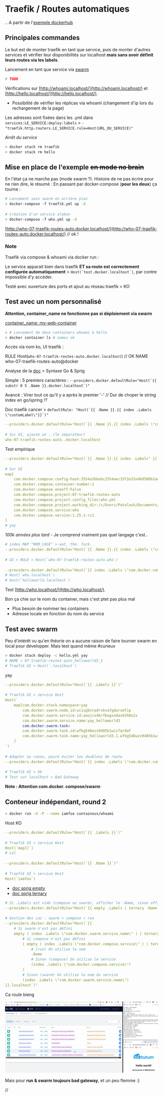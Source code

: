# Traefik / Routes automatiques

.. A partir de l'[exemple dockerhub](https://hub.docker.com/_/traefik)


## Principales commandes

Le but est de monter traefik en tant que service, puis de monter d'autres services et vérifier leur disponibilités sur localhost **mais sans avoir définit leurs routes via les labels**.

Lancement en tant que service via [swarm](https://docs.docker.com/get-started/part4/)

```bash
# TODO
```

Vérifications sur [http://whoami.localhost/](http://whoami.localhost/) et [http://hello.localhost/](http://hello.localhost/).

- Possibilité de vérifier les réplicas via whoami (changement d'ip lors du rechargement de la page)

Les adresses sont fixées dans les .yml dans `services:LE_SERVICE:deploy:labels` > `- "traefik.http.routers.LE_SERVICE.rule=Host(URL_DU_SERVICE)"`

*Arrêt du service*

```bash
> docker stack rm traefik
> docker stack rm hello
```



## Mise en place de l'exemple ~~en mode no brain~~

En l'état ça ne marche pas (mode swarm ?). Histoire de ne pas écrire pour ne rien dire, le résumé : En passant par docker-compose (**pour les deux**) ça tourne :

```bash
# Lancement sans swarm en arrière plan
> docker-compose -f traefik.yml up -d

# Création d'un service alakon
> docker-compose -f who.yml up -d
```

[http://who-07-traefik-routes-auto.docker.localhost/](http://who-07-traefik-routes-auto.docker.localhost/) // ok !


### Note

Traefik via compose & whoami via docker run :

Le service apparait bien dans traefik **ET sa route est correctement configurée automatiquement** > ```Host(`test.docker.localhost`)```, par contre impossible d'y accéder.

Testé avec ouverture des ports et ajout au réseau traefik > KO



## Test avec un nom personnalisé

**Attention, container_name ne fonctionne pas si déploiement via swarm**

[container_name: my-web-container](https://docs.docker.com/compose/compose-file/#container_name)

```bash
> # Lancement de deux containers whoami & hello
> docker container ls # names ok
```

Accès via nom ko, UI traefik :

RULE
Host(`who-07-traefik-routes-auto.docker.localhost`) // OK
NAME
who-07-traefik-routes-auto@docker

Analyse de la [doc](https://docs.traefik.io/providers/docker/#defaultrule) > Syntaxe Go & Sprig

Simple : 5 premiers caractères : ```--providers.docker.defaultRule="Host(`{{ substr 0 5 .Name }}.docker.localhost`)"```

Avancé : Virer tout ce qu'il y a après le premier '-' // Dur de choper le string index en go/spring !?

Doc traefik cancer > ```defaultRule: "Host(`{{ .Name }}.{{ index .Labels \"customLabel\"}}`)"```

```yml
--providers.docker.defaultRule="Host(`{{ .Name }}.{{ index .Labels \"customLabel\" }}`)"

# Sur UI, ajoute un . (le séparateur)
who-07-traefik-routes-auto..docker.localhost
```

Test empirique

```yml
--providers.docker.defaultRule="Host(`{{ .Name }}.{{ index .Labels" }}`)"

# Sur UI
map[
    com.docker.compose.config-hash:3554a3bbabc2554aec33f2e32e4bd500b1ad15f7f39634d6715a3058371526d0
    com.docker.compose.container-number:1
    com.docker.compose.oneoff:False
    com.docker.compose.project:07-traefik-routes-auto
    com.docker.compose.project.config_files:who.yml
    com.docker.compose.project.working_dir:/c/Users/Patolash/Documents/_dev/server-related-tutorials/01-docker/04-my-tests/07-traefik-routes-auto
    com.docker.compose.service:who
    com.docker.compose.version:1.25.1-rc1
]
# yay
```

*100k années plus tard* - Je comprend vraiment pas quel langage c'est..

```yml
# index MAP "NOM_CASE" > wat. the. fuck.
--providers.docker.defaultRule="Host(`{{ .Name }}.{{ index .Labels \"com.docker.compose.service\"}}`)"

# UI > RULE > Host(`who-07-traefik-routes-auto.who`)

--providers.docker.defaultRule="Host(`{{ index .Labels \"com.docker.compose.service\"}}.localhost`)"
# Host(`who.localhost`)
# Host(`helloworld.localhost`)
```

Test [http://who.localhost/](http://who.localhost/).

Bon ça chie sur le nom du container, mais c'est ptet pas plus mal

- Plus besoin de nommer les containers
- Adresse locale en fonction du nom du service



## Test avec swarm

Peu d'intérêt vu qu'en théorie on a aucune raison de faire tourner swarm en local pour développer. Mais test quand même #curieux

```bash
> docker stack deploy -c hello.yml yay
# NAME > 07-traefik-routes-auto_helloworld3_1
# Traefik UI > Host(`.localhost`)
```

yay

```yaml
--providers.docker.defaultRule="Host(`{{ .Labels }}`)"

# Traefik UI > service Host
Host(`
    map[com.docker.stack.namespace:yay
        com.docker.swarm.node.id:uc1ugbnrpdrskva7gdursmfip
        com.docker.swarm.service.id:aoojcx4brf6agsndaxk5h0x2x
        com.docker.swarm.service.name:yay_helloworld3
        com.docker.swarm.task:
        com.docker.swarm.task.id:wfkg546wzx9405b1wis7qr8wf
        com.docker.swarm.task.name:yay_helloworld3.1.wfkg546wzx9405b1wis7qr8wf
    ]
`)

# Adapter au cazou, pouré éviter les doublons de route
--providers.docker.defaultRule="Host(`{{ index .Labels \"com.docker.compose.service\"}}{{ index .Labels \"com.docker.swarm.service.name\"}}.localhost`)"

# Traefik UI > Ok
# Test sur localhost > Bad Gateway
```

**Note : Attention com.docker. compose/swarm**



## Conteneur indépendant, round 2

```bash
> docker run -d -P --name iamfoo containous/whoami
```

Host KO

```yaml
--providers.docker.defaultRule="Host(`{{ .Labels }}`)"

# Traefik UI > service Host
Host(`map[]`)
# Lel

--providers.docker.defaultRule="Host(`{{ .Name }}`)"

# Traefik UI > service Host
Host(`iamfoo`)
```

- [doc sprig empty](https://masterminds.github.io/sprig/defaults.html#empty)
- [doc sprig ternary](https://masterminds.github.io/sprig/defaults.html#ternary)

```yml
# Si .Labels est vide (compose ou swarm), afficher le .Name, sinon afficher le nom du service
--providers.docker.defaultRule="Host(`{{ empty .Labels | ternary .Name ( index .Labels \"com.docker.compose.service\" ) }}.localhost`)"

# Gestion des cas : swarm > compose > run
--providers.docker.defaultRule="Host(`{{
    # Si swarm n'est pas défini
    empty ( index .Labels \"com.docker.swarm.service.name\" ) | ternary
        # Si compose n'est pas défini
        ( empty ( index .Labels \"com.docker.compose.service\" ) | ternary
            # (run) On utilise le nom
            .Name 
            # Sinon (compose) On utilise le service
            (index .Labels \"com.docker.compose.service\")
        )
        # Sinon (swarm) On utilise le nom du service
        (index .Labels \"com.docker.swarm.service.name\")
}}.localhost`)"
```

Ca roule bieng

![Démo routes auto](/01-docker/04-my-tests/07-traefik-routes-auto/docs/images/200108-traefik-routes-auto.jpg)

Mais pour **run & swarm toujours bad gateway**, et un peu flemme :}
























//